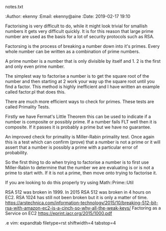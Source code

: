 notes.txt

:Author: ekenny
:Email: ekenny@aine
:Date: 2019-02-17 19:10

Factorising is very difficult to do, while it might look trivial for smallish numbers it gets very difficult quickly.
It is for this reason that large prime number are used as the basis for a lot of security protocols such as RSA.

Factorsing is the process of breaking a number down into it's primes. Every whole number can be written as a combination 
of prime numbers.

A prime number is a number that is only divisible by itself and 1. 2 is the first and only even prime number. 

The simplest way to factorise a number is to get the square root of the number and then starting at 2 work your way up the square root until you find a factor.
This method is highly inefficient and I have written an example called factor.pl that does this.

There are much more efficient ways to check for primes. These tests are called Primality Tests.  

Firstly we have Fermat's Little Theorem this can be used to indicate if a number is composite or possibly prime. 
If a number fails FLT well then it is composite. If it passes it is probably a prime but we have no guarantee.

An improved check for primality is Miller-Rabin primality test. Once again this is a test which can confirm (prove)
that a number is not a prime or it will assert that a number is possibly a prime with a particular error of probability.

So the first thing to do when trying to factorise a number is to first use Miller-Rabin to determine that the number 
we are evaluating is or is not a prime to start with. If it is not a prime, then move onto trying to factorise it.

If you are looking to do this properly try using Math::Prime::Util

RSA 512 was broken in 1999. In 2015 RSA 512 was broken in 4 hours on EC2. RSA 1024 has still not been broken but it is only a matter of time. 
https://arstechnica.com/information-technology/2015/10/breaking-512-bit-rsa-with-amazon-ec2-is-a-cinch-so-why-all-the-weak-keys/
Factoring as a Service on EC2
https://eprint.iacr.org/2015/1000.pdf

.e vim: expandtab filetype=rst shiftwidth=4 tabstop=4

